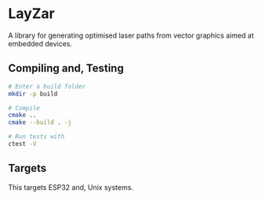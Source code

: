 # LayZar
A library for generating optimised laser paths from vector graphics aimed at embedded devices.

## Compiling and, Testing
```bash
# Enter a build folder
mkdir -p build

# Compile
cmake ..
cmake --build . -j

# Run tests with
ctest -V
```

## Targets
This targets ESP32 and, Unix systems.
